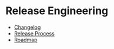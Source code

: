 # Release Engineering

- [Changelog](../../release-engineering/changelog.md)
- [Release Process](../../release-engineering/release-process.md)
- [Roadmap](../../release-engineering/roadmap.md)
